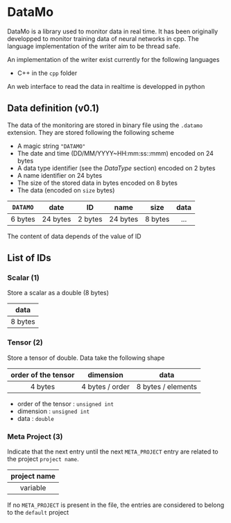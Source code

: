# DataMo

DataMo is a library used to monitor data in real time. It has been originally developped to monitor training data of neural networks in cpp. The language implementation of the writer aim to be thread safe.

An implementation of the writer exist currently for the following languages
 - C++ in the `cpp` folder

An web interface to read the data in realtime is developped in python

## Data definition (v0.1)

The data of the monitoring are stored in binary file using the `.datamo` extension.
They are stored following the following scheme
 - A magic string `"DATAMO"`
 - The date and time (DD/MM/YYYY~HH:mm:ss::mmm) encoded on 24 bytes
 - A data type identifier (see the _DataType_ section) encoded on 2 bytes
 - A name identifier on 24 bytes
 - The size of the stored data in bytes encoded on 8 bytes
 - The data (encoded on `size` bytes)


|`DATAMO`| date     |ID      | name     | size    |data |
|:------:|:--------:|:------:|:--------:|:-------:|:---:|
| 6 bytes| 24 bytes |2 bytes | 24 bytes | 8 bytes | ... |

The content of data depends of the value of ID

## List of IDs

### Scalar (1)
Store a scalar as a double (8 bytes)

| data    |
|:-------:|
| 8 bytes |

### Tensor (2)
Store a tensor of double. Data take the following shape

|order of the tensor| dimension           | data               |
|:-----------------:|:-------------------:|:------------------:|
| 4 bytes           | 4 bytes / order     | 8 bytes / elements |

- order of the tensor : `unsigned int`
- dimension : `unsigned int`
- data : `double`

### Meta Project (3)
Indicate that the next entry until the next `META_PROJECT` entry are related to the project `project name`.

| project name |
|:------------:|
| variable     |

If no `META_PROJECT` is present in the file, the entries are considered to belong to the `default` project
